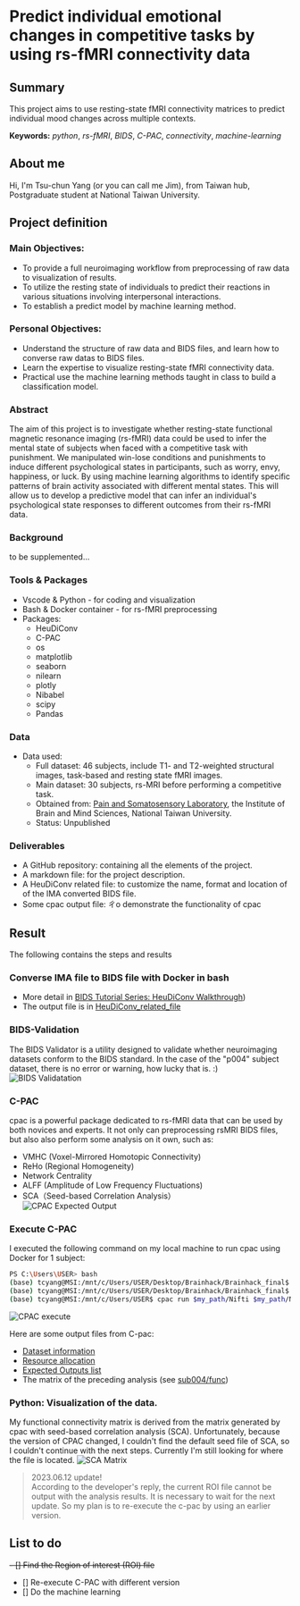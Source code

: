 # Predict individual emotional changes in competitive tasks by using rs-fMRI connectivity data 

## Summary
This project aims to use resting-state fMRI connectivity matrices to predict individual mood changes across multiple contexts.

**Keywords:** *python*, *rs-fMRI*, *BIDS*, *C-PAC*, *connectivity*, *machine-learning*

## About me  
Hi, I'm Tsu-chun Yang (or you can call me Jim), from Taiwan hub, Postgraduate student at  National Taiwan University.

## Project definition

### Main Objectives:
- To provide a full neuroimaging workflow from preprocessing of raw data to visualization of results.
- To utilize the resting state of individuals to predict their reactions in various situations involving interpersonal interactions.
- To establish a predict model by machine learning method.

### Personal Objectives:
- Understand the structure of raw data and BIDS files, and learn how to converse raw datas to BIDS files.
- Learn the expertise to visualize resting-state fMRI connectivity data.
- Practical use the machine learning methods taught in class to build a classification model.

### Abstract  
The aim of this project is to investigate whether resting-state functional magnetic resonance imaging (rs-fMRI) data could be used to infer the mental state of subjects when faced with a competitive task with punishment. We manipulated win-lose conditions and punishments to induce different psychological states in participants, such as worry, envy, happiness, or luck. By using machine learning algorithms to identify specific patterns of brain activity associated with different mental states. This will allow us to develop a predictive model that can infer an individual's psychological state responses to different outcomes from their rs-fMRI data.

### Background
to be supplemented...

### Tools & Packages
- Vscode & Python - for coding and visualization
- Bash & Docker container - for rs-fMRI preprocessing 
- Packages: 
  - HeuDiConv
  - C-PAC
  - os
  - matplotlib
  - seaborn
  - nilearn
  - plotly
  - Nibabel
  - scipy
  - Pandas

### Data
- Data used:
  - Full dataset: 46 subjects, include T1- and T2-weighted structural images, task-based and resting state fMRI images.
  - Main dataset: 30 subjects, rs-MRI before performing a competitive task.
  - Obtained from: [Pain and Somatosensory Laboratory](https://paingibms.weebly.com/), the Institute of Brain and Mind Sciences, National Taiwan University. 
  - Status: Unpublished

### Deliverables
- A GitHub repository: containing all the elements of the project.
- A markdown file: for the project description.
- A HeuDiConv related file: to customize the name, format and location of of the IMA converted BIDS file.
- Some cpac output file: ㄔo demonstrate the functionality of cpac


## Result
The following contains the steps and results

### Converse IMA file to BIDS file with Docker in bash 
- More detail in [BIDS Tutorial Series: HeuDiConv Walkthrough](https://reproducibility.stanford.edu/bids-tutorial-series-part-2a/))
- The output file is in [HeuDiConv_related_file](https://github.com/r11454008/BHSTW_project/tree/main/HeuDiConv_related_file)

### BIDS-Validation
The BIDS Validator is a utility designed to validate whether neuroimaging datasets conform to the BIDS standard. In the case of the "p004" subject dataset, there is no error or warning, how lucky that is. :)
![BIDS Validatation](https://github.com/r11454008/BHSTW_project/assets/130885549/27a2b4a3-b7c7-489f-89cf-b0749a833767)

### C-PAC
cpac is a powerful package dedicated to rs-fMRI data that can be used by both novices and experts. It not only can preprocessing rsMRI BIDS files, but also also perform some analysis on it own, such as:
- VMHC (Voxel-Mirrored Homotopic Connectivity)  
- ReHo (Regional Homogeneity)
- Network Centrality
- ALFF (Amplitude of Low Frequency Fluctuations) 
- SCA（Seed-based Correlation Analysis）  
![CPAC Expected Output](https://github.com/r11454008/BHSTW_project/assets/130885549/08c44014-7459-4c8b-b7bb-7d7cbcd04874)

### Execute C-PAC
I executed the following command on my local machine to run cpac using Docker for 1 subject:
``` bash
PS C:\Users\USER> bash  
(base) tcyang@MSI:/mnt/c/Users/USER/Desktop/Brainhack/Brainhack_final$ my_path=$(pwd)
(base) tcyang@MSI:/mnt/c/Users/USER/Desktop/Brainhack/Brainhack_final$ cd /mnt/c/Users/USER/  
(base) tcyang@MSI:/mnt/c/Users/USER$ cpac run $my_path/Nifti $my_path/Nifti_output participant  
```
![CPAC execute](https://github.com/r11454008/BHSTW_project/assets/130885549/b3e54cdd-07fd-4060-99f6-4acb705daa75)  
  
Here are some output files from C-pac:
- [Dataset information](https://github.com/r11454008/BHSTW_project/files/11715797/cpac_individual_timing_cpac-default-pipeline.csv)
- [Resource allocation](file:///C:/Users/USER/Desktop/Brainhack/Brainhack_final/p004_output/log/pipeline_cpac-default-pipeline/sub-004_ses-1/callback.log.html)
- [Expected Outputs list](https://github.com/r11454008/BHSTW_project/files/11715803/sub-004_ses-1_expectedOutputs.txt)
- The matrix of the preceding analysis (see [sub004/func](https://github.com/r11454008/BHSTW_project/tree/main/p004_output/output/cpac_cpac-default-pipeline/sub-004_ses-1/func))

### Python: Visualization of the data.
My functional connectivity matrix is derived from the matrix generated by cpac with seed-based correlation analysis (SCA). Unfortunately, because the version of CPAC changed, I couldn't find the default seed file of SCA, so I couldn't continue with the next steps. Currently I'm still looking for where the file is located.
![SCA Matrix](https://github.com/r11454008/BHSTW_project/assets/130885549/4166e897-ef91-4cfb-b51d-4c42f086342e)

> 2023.06.12 update!  
  According to the developer's reply, the current ROI file cannot be output with the analysis results. It is necessary to wait for the next update. So my plan is to re-execute the c-pac by using an earlier version.

## List to do 
<del>- [] Find the Region of interest (ROI) file<del>
- [] Re-execute C-PAC with different version
- [] Do the machine learning
